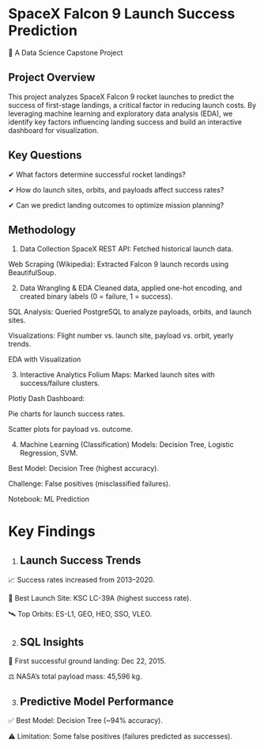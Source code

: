 # SpaceX Falcon 9 Launch Success Prediction
🚀 A Data Science Capstone Project

## Project Overview
This project analyzes SpaceX Falcon 9 rocket launches to predict the success of first-stage landings, a critical factor in reducing launch costs. By leveraging machine learning and exploratory data analysis (EDA), we identify key factors influencing landing success and build an interactive dashboard for visualization.

## Key Questions
✔ What factors determine successful rocket landings?

✔ How do launch sites, orbits, and payloads affect success rates?

✔ Can we predict landing outcomes to optimize mission planning?

## Methodology
1. Data Collection
SpaceX REST API: Fetched historical launch data.

Web Scraping (Wikipedia): Extracted Falcon 9 launch records using BeautifulSoup.

2. Data Wrangling & EDA
Cleaned data, applied one-hot encoding, and created binary labels (0 = failure, 1 = success).

SQL Analysis: Queried PostgreSQL to analyze payloads, orbits, and launch sites.

Visualizations: Flight number vs. launch site, payload vs. orbit, yearly trends.

EDA with Visualization

3. Interactive Analytics
Folium Maps: Marked launch sites with success/failure clusters.

Plotly Dash Dashboard:

Pie charts for launch success rates.

Scatter plots for payload vs. outcome.

4. Machine Learning (Classification)
Models: Decision Tree, Logistic Regression, SVM.

Best Model: Decision Tree (highest accuracy).

Challenge: False positives (misclassified failures).

Notebook: ML Prediction

# Key Findings
1. ## Launch Success Trends
📈 Success rates increased from 2013–2020.

📍 Best Launch Site: KSC LC-39A (highest success rate).

🛰️ Top Orbits: ES-L1, GEO, HEO, SSO, VLEO.

2. ## SQL Insights
🚀 First successful ground landing: Dec 22, 2015.

⚖️ NASA’s total payload mass: 45,596 kg.

3. ## Predictive Model Performance
✅ Best Model: Decision Tree (~94% accuracy).

⚠️ Limitation: Some false positives (failures predicted as successes).
